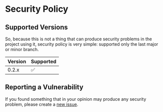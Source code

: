 # Security Policy

## Supported Versions

So, because this is not a thing that can produce security problems in the project using it,
security policy is very simple: supported only the last major or minor branch.

| Version | Supported          |
|---------| ------------------ |
| 0.2.x   | :white_check_mark: |

## Reporting a Vulnerability

If you found something that in your opinion may produce any security problem, please create a [new issue](https://github.com/Anadea/pre-commit-config-shellcheck/issues/new/).

